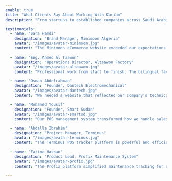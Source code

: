 ```yaml
---
enable: true
title: "What Clients Say About Working With Kariam"
description: "From startups to established companies across Saudi Arabia, Sudan, and Algeria — here’s what some of our amazing clients have to say about their experience working with us."

testimonials:
  - name: "Sara Hamdi"
    designation: "Brand Manager, Minimoon Algeria"
    avatar: "/images/avatar-minimoon.jpg"
    content: "The Minimoon eCommerce website exceeded our expectations — it’s modern, fast, and perfectly fits our Algerian market. Kariam was very responsive and understood every design detail."

  - name: "Eng. Ahmed Al Taawon"
    designation: "Operations Director, Altaawon Factory"
    avatar: "/images/avatar-altaawon.jpg"
    content: "Professional work from start to finish. The bilingual factory website looks excellent, and our Google ranking improved thanks to the SEO optimization Kariam implemented."

  - name: "Osman Abdelrahman"
    designation: "Founder, Dantech Electromechanical"
    avatar: "/images/avatar-dantech.jpg"
    content: "We needed a website that reflected our company’s technical quality — and Kariam delivered it perfectly. The site performs smoothly and looks great on mobile devices."

  - name: "Mohamed Yousif"
    designation: "Founder, Smart Sudan"
    avatar: "/images/avatar-smartsd.jpg"
    content: "Our POS management system transformed how we handle sales and reports. Kariam built exactly what we envisioned — fast, secure, and scalable for our business needs."

  - name: "Abdalla Ibrahim"
    designation: "Project Manager, Terminus"
    avatar: "/images/avatar-terminus.jpg"
    content: "The Terminus POS tracker platform is powerful and efficient. Kariam’s Laravel and React expertise helped us launch a reliable solution used by our entire team daily."

  - name: "Fatima Hassan"
    designation: "Product Lead, Profix Maintenance System"
    avatar: "/images/avatar-profix.jpg"
    content: "The Profix platform simplified maintenance tracking for our team. Kariam’s attention to detail and ability to turn ideas into features was impressive."

---
```

